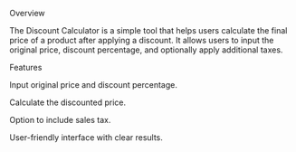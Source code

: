 Overview

The Discount Calculator is a simple tool that helps users calculate the final price of a product after applying a discount. It allows users to input the original price, discount percentage, and optionally apply additional taxes.

Features

Input original price and discount percentage.

Calculate the discounted price.

Option to include sales tax.

User-friendly interface with clear results.
